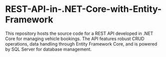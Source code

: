 # REST-API-in-.NET-Core-with-Entity-Framework
This repository hosts the source code for a REST API developed in .NET Core for managing vehicle bookings. The API features robust CRUD operations, data handling through Entity Framework Core, and is powered by SQL Server for database management.
